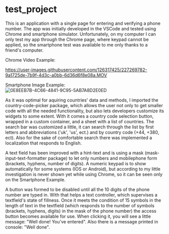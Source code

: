 # test_project

This is an application with a single page for entering and verifying a phone number. The app was initially developed in the VSCode and tested using Chrome and smartphone simulator. Unfortunately, on my computer I can only test my app through the Chrome page, where keypad cannot be applied, so the smartphone test was available to me only thanks to a friend's computer.

Chrome Video Example:


https://user-images.githubusercontent.com/126317425/227269782-9a1725de-7b9f-4d3c-a0bb-6d36d6f8e08a.MOV



Smartphone Image Example:
![0E8EEB7B-4C66-4841-9C95-5AB7A8D2E0ED](https://user-images.githubusercontent.com/126317425/227269705-2961be8f-ddf3-42a3-b592-fc4aa999d025.jpeg)


As it was optimal for aquiring countries' data and methods, I imported the country-code-picker package, which allows the user not only to get smaller code with all the needed functionality, but also lets developers customize its widgets to some extent. With it comes a country code selection button, wrapped in a custom container, and a sheet with a list of countries. The search bar was customized a little, it can search through the list by first letters and abbreviations ('uk', 'us', ect.) and by country code (+44, +380, ect). Also for the sake of comfortable search there was implemented a localization that responds to English.

A text field has been improved with a hint-text and is using a mask (mask-input-text-formatter package) to let only numbers and mobilephone form (brackets, hyphens, number of digits). A numeric keypad is to show automatically for some systems (IOS or Android), but according to my little investigation is never shown yet while using Chrome, so it can be seen only on the Smartphone Example.

A button was formed to be disabled until all the 10 digits of the phone number are typed in. With that helps a text controller, which supervises a textfield's state of fillness. Once it meets the condition of 15 symbols in the length of text in the textfield (which responds to the number of symbols (brackets, hyphens, digits) in the mask of the phone number) the access button becomes available for use. When clicking it, you will see a little message: "Well done! You've entered". Also there is a message printed in console: "Well done".
